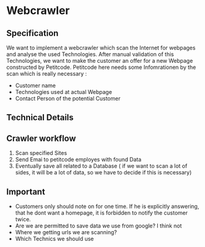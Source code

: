 <!-- TITLE: Webcrawler -->
<!-- SUBTITLE: A quick summary of Webcrawler Project -->

# Webcrawler

## Specification

We want to implement a webcrawler which scan the Internet for webpages and analyse the used Technologies. After manual validation of this Technologies, we want to make the customer an offer for a new Webpage constructed by Petitcode.
Petitcode here needs some Infomrationen by the scan which is really necessary :

- Customer name
- Technologies used at actual Webpage
- Contact Person of the potential Customer


## Technical Details


## Crawler workflow 
1. Scan specified Sites
2. Send Emai to petitcode employes with found Data
3. Eventually save all related to a Database ( if we want to scan a lot of sides, it will be a lot of data, so we have to decide if this is necessary) 
## Important
* Customers only should note on for one time. If he is explicitly answering, that he dont want a homepage, it is forbidden to notify the customer twice.
* Are we are permitted to save data we use from google? I think not
* Where we getting urls we are scanning?
* Which Technics we should use